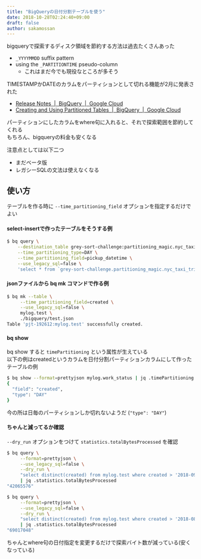 ```yaml
---
title: "BigQueryの日付分割テーブルを使う"
date: 2018-10-28T02:24:40+09:00
draft: false
author: sakamossan
---
```


bigqueryで探索するディスク領域を節約する方法は過去たくさんあった

- `_YYYYMMDD` suffix pattern
- using the `_PARTITIONTIME` pseudo-column
    - これはまだ今でも現役なところが多そう

TIMESTAMPかDATEのカラムをパーティションとして切れる機能が2月に発表された

- [Release Notes  |  BigQuery  |  Google Cloud](https://cloud.google.com/bigquery/docs/release-notes#february_8_2018)
- [Creating and Using Partitioned Tables  |  BigQuery  |  Google Cloud](https://cloud.google.com/bigquery/docs/creating-column-partitions?hl=en)

パーティションにしたカラムをwhere句に入れると、それで探索範囲を節約してくれる  
もちろん、bigqueryの料金も安くなる

注意点としては以下二つ

- まだベータ版
- レガシーSQLの文法は使えなくなる


## 使い方

テーブルを作る時に `--time_partitioning_field` オプションを指定するだけでよい

#### select-insertで作ったテーブルをそうする例

```bash
$ bq query \
    --destination_table grey-sort-challenge:partitioning_magic.nyc_taxi_trips_partitioned \
    --time_partitioning_type=DAY \
    --time_partitioning_field=pickup_datetime \
    --use_legacy_sql=false \
    'select * from `grey-sort-challenge.partitioning_magic.nyc_taxi_trips`'
```

#### jsonファイルから bq mk コマンドで作る例

```bash
$ bq mk --table \
     --time_partitioning_field=created \
     --use_legacy_sql=false \
     mylog.test \
     ./bigquery/test.json
Table 'pjt-192612:mylog.test' successfully created.
```

#### bq show

bq show すると `timePartitioning` という属性が生えている  
以下の例はcreatedというカラムを日付分割パーティションカラムにして作ったテーブルの例

```bash
$ bq show --format=prettyjson mylog.work_status | jq .timePartitioning
{
  "field": "created",
  "type": "DAY"
}
```

今の所は日毎のパーティションしか切れないようだ (`"type": "DAY"`)

#### ちゃんと減ってるか確認

`--dry_run` オプションをつけて `statistics.totalBytesProcessed` を確認

```bash
$ bq query \
     --format=prettyjson \
     --use_legacy_sql=false \
     --dry_run \
     "select distinct(created) from mylog.test where created > '2018-09-22' order by created desc" \
     | jq .statistics.totalBytesProcessed
"42065576"
```

```bash
$ bq query \
     --format=prettyjson \
     --use_legacy_sql=false \
     --dry_run \
     "select distinct(created) from mylog.test where created > '2018-08-22' order by created desc" \
     | jq .statistics.totalBytesProcessed
"69017048"
```

ちゃんとwhere句の日付指定を変更するだけで探索バイト数が減っている(安くなっている)
